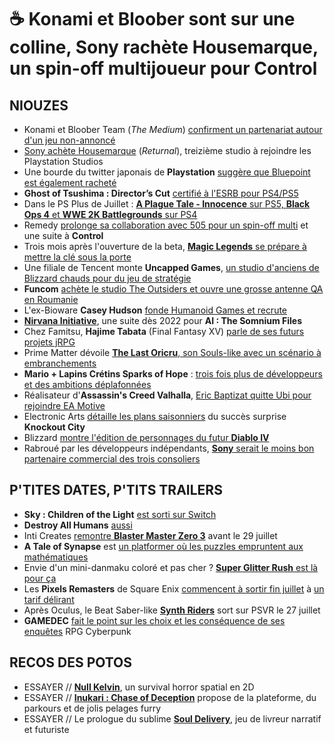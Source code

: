 # ☕ Konami et Bloober sont sur une colline, Sony rachète Housemarque, un spin-off multijoueur pour Control

## NIOUZES

- Konami et Bloober Team (*The Medium*) [confirment un partenariat autour d'un jeu non-annoncé](https://www.gamekult.com/actualite/konami-et-bloober-team-annoncent-un-partenariat-3050840715.html)
- [Sony achète Housemarque](https://www.gamekult.com/actualite/playstation-studios-rachete-le-studio-housemarque-returnal-3050840687.html) (*Returnal*), treizième studio à rejoindre les Playstation Studios
- Une bourde du twitter japonais de **Playstation** [suggère que Bluepoint est également racheté](https://venturebeat.com/2021/06/29/sony-may-also-acquire-demons-souls-remake-studio-bluepoint/)
- **Ghost of Tsushima : Director’s Cut** [certifié à l'ESRB pour PS4/PS5](https://www.ign.com/articles/ghost-of-tsushima-directors-cut-ps5-esrb-rating)
- Dans le PS Plus de Juillet : [**A Plague Tale - Innocence** sur PS5, **Black Ops 4** et **WWE 2K Battlegrounds** sur PS4](https://www.gamekult.com/actualite/playstation-plus-a-plague-tale-innocence-a-l-affiche-sur-ps5-en-juillet-3050840743.html)
- Remedy [prolonge sa collaboration avec 505 pour un spin-off multi](https://www.gamekult.com/actualite/remedy-signe-avec-505-games-pour-un-spin-off-multijoueur-de-control-3050840703.html) et une suite à **Control**
- Trois mois après l'ouverture de la beta, [**Magic Legends** se prépare à mettre la clé sous la porte](https://www.pcgamer.com/magic-legends-is-closing-down-permanently-in-october/)
- Une filiale de Tencent monte **Uncapped Games**, [un studio d'anciens de Blizzard chauds pour du jeu de stratégie](https://www.gematsu.com/2021/06/lightspeed-quantum-studios-establishes-uncapped-games-new-studio-led-by-blizzard-entertainment-veterans-to-develop-new-real-time-strategy-game-for-pc)
- **Funcom** [achète le studio The Outsiders et ouvre une grosse antenne QA en Roumanie](https://www.gamekult.com/actualite/funcom-s-offre-le-studio-the-outsiders-et-s-etend-a-bucarest-3050840725.html)
- L'ex-Bioware **Casey Hudson** [fonde Humanoid Games et recrute](https://fr.ign.com/mass-effect-legendary-edition/54916/news/casey-hudson-travaille-sur-une-toute-nouvelle-ip-dans-son-nouveau-studio-humanoid-studios)
- [**Nirvana Initiative**](https://www.gematsu.com/2021/06/ai-the-somnium-files-nirvana-initiative-announced-for-ps4-xbox-one-switch-and-pc), une suite dès 2022 pour **AI : The Somnium Files**
- Chez Famitsu, **Hajime Tabata** (Final Fantasy XV) [parle de ses futurs projets jRPG](https://www.siliconera.com/hajime-tabata-working-on-two-new-large-scale-video-games/)
- Prime Matter dévoile [**The Last Oricru**, son Souls-like avec un scénario à embranchements](https://www.gamekult.com/actualite/ce-que-l-on-sait-de-the-last-oricru-le-premier-projet-du-label-prime-matter-3050840733.html)
- **Mario + Lapins Crétins Sparks of Hope** : [trois fois plus de développeurs et des ambitions déplafonnées](https://www.gamekult.com/actualite/une-equipe-trois-fois-plus-grande-pour-mario-lapins-cretins-sparks-of-hope-3050840691.html)
- Réalisateur d'**Assassin's Creed Valhalla**, [Eric Baptizat quitte Ubi pour rejoindre EA Motive](https://www.axios.com/ea-motive-assassins-creed-280c0a78-e7fb-45ad-afe6-09881d1b8f1a.html)
- Electronic Arts [détaille les plans saisonniers](https://www.gamekult.com/actualite/knockout-city-ea-et-velan-studios-dressent-une-feuille-de-route-3050840671.html) du succès surprise **Knockout City**
- Blizzard [montre l'édition de personnages du futur **Diablo IV**](https://www.youtube.com/watch?v=hkesWlZM9mc)
- Rabroué par les développeurs indépendants, [**Sony** serait le moins bon partenaire commercial des trois consoliers](https://www.gamesindustry.biz/articles/2021-06-30-indies-criticize-sony-over-discount-policies-poor-communication-more )

## P'TITES DATES, P'TITS TRAILERS

- **Sky : Children of the Light** [est sorti sur Switch](https://www.youtube.com/watch?v=iUNQWu_GjUM)
- **Destroy All Humans** [aussi](https://www.youtube.com/watch?v=GFxrZ1srRKo)
- Inti Creates [remontre **Blaster Master Zero 3**](https://www.youtube.com/watch?v=KgmGp7nalUM) avant le 29 juillet
- **A Tale of Synapse** est [un platformer où les puzzles empruntent aux mathématiques](https://www.youtube.com/watch?v=WaZxzvp8S2M)
- Envie d'un mini-danmaku coloré et pas cher ? [**Super Glitter Rush** est là pour ça](https://www.youtube.com/watch?v=3PqVEEeN3PA)
- Les **Pixels Remasters** de Square Enix [commencent à sortir fin juillet](https://www.youtube.com/watch?v=XdLsIQEGj-E) à [un tarif délirant](https://twitter.com/GameDadJP/status/1410313677115428873)
- Après Oculus, le Beat Saber-like [**Synth Riders**](https://www.youtube.com/watch?v=EnFXV8oIzx0) sort sur PSVR le 27 juillet
- **GAMEDEC** [fait le point sur les choix et les conséquence de ses enquêtes](https://www.youtube.com/watch?v=4aw717x04vM) RPG Cyberpunk

## RECOS DES POTOS

- ESSAYER // [**Null Kelvin**](https://www.youtube.com/watch?v=fpNlJ61WgEM), un survival horror spatial en 2D 
- ESSAYER // [**Inukari : Chase of Deception**](https://www.youtube.com/watch?v=FUHgDMP7aT8) propose de la plateforme, du parkours et de jolis pelages furry
- ESSAYER // Le prologue du sublime [**Soul Delivery**](https://www.youtube.com/watch?v=m1lqxiS4XlE), jeu de livreur narratif et futuriste
